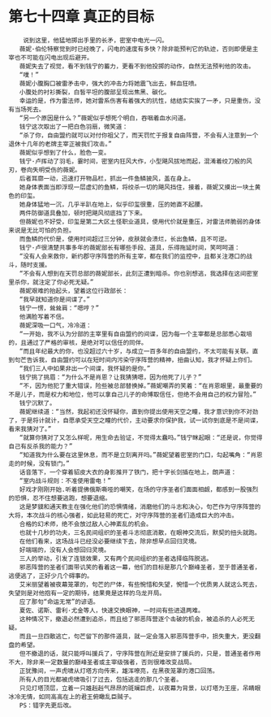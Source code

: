 # 第七十四章 真正的目标
        说到这里，他猛地掷出手里的长矛，密室中电光一闪。
       薇妮·伯伦特察觉到时已经晚了，闪电的速度有多快？除非能预判它的轨迹，否则即便是主宰也不可能在闪电出现后避开。
       薇妮失去了视觉，看不到钱宁的蓄力，更看不到他投掷的动作，自然无法预判他的攻击。
       “噗！”
       薇妮小腹胸口被雷矛击中，强大的冲击力将她震飞出去，鲜血狂喷。
       小腹处的衬衫撕裂，白皙平坦的腹部呈现出焦黑、碳化。
       幸运的是，作为雷法师，她对雷系伤害有着强大的抗性，结结实实挨了一矛，只是重伤，没有当场死去。
       “另一个原因是什么？”薇妮似乎想死个明白，吞咽着血水问道。
       钱宁这次取出了一把白色羽扇，微笑道：
       “杀了你，自由盟约就可以对付你祖父了，而天罚忙于报复自由阵营，不会有人注意到一个退休十几年的老牌主宰正被我们攻击。”
       薇妮似乎想到了什么，脸色一变。
       钱宁·卢挥动了羽毛，霎时间，密室内狂风大作，小型飓风拔地而起，混淆着绞刀般的风刃，卷向失明受伤的薇妮。
       后者耳廓一动，迅速打开物品栏，抓出一件鱼鳞披风，盖在身上。
       她身体表面当即浮现一层虚幻的鱼鳞，将绞杀一切的飓风挡住，接着，薇妮又摸出一块土黄色的印玺。
       她身体猛地一沉，几乎半趴在地上，似乎印玺很重，压的她直不起腰。
       两件防御道具叠加，顿时把飓风彻底挡了下来。
       但薇妮也不好受，印玺是第二大区土怪职业道具，使用代价就是重压，对雷法师脆弱的身体来说是无比可怕的负担。
       而鱼鳞的代价是，使用时间超过三分钟，皮肤就会溃烂，长出鱼鳞，且不可逆。
       钱宁·卢很清楚共事多年的薇妮部长有哪些手段、道具，乐得拖延时间，笑呵呵道：
       “没有人会来救你，新约郡守序阵营的所有主宰，都在我们的监控中，且都关注港口的战斗，随时支援。
       “不会有人想到在天罚总部的薇妮部长，此刻正遭到暗杀。你也别想逃，我选择在这间密室里杀你，就注定了你必死无疑。”
       薇妮艰难的抬起头，望着这位行政部长：
       “我早就知道你是间谍了。”
       钱宁一愣，耸耸肩：“嗯哼？”
       他满脸写着不信。
       薇妮深吸一口气，冷冷道：
       “一开始，我不认为分部的主宰里有自由盟约的间谍，因为每一个主宰都是总部悉心栽培的，且通过了严格的审核，是绝对可以信任的同伴。
       “而且年纪最大的你，也没超过六十岁，与成立一百多年的自由盟约，不太可能有关联。直到句芒告诉我，自由盟约可以在短时间内污染守序阵营的精神，扭曲认知，我才怀疑上你们。
       “我们三人中如果非出一个间谍，我怀疑的是你。”
       钱宁挑了挑眉：“为什么不是肖恩？让我猜猜嗯，因为他死了儿子？”
       “不，因为他犯了重大错误，险些被总部替换掉。”薇妮嘲弄的笑着：“在肖恩眼里，最重要的不是儿子，而是权力和地位，他可以拿自己儿子的命博取信任，但绝不会用自己的权力冒险。”
       钱宁沉默了。
       薇妮继续道：“当然，我起初还没怀疑你，直到你提出使用天空之瞳，我才意识到你不对劲了，于是将计就计，自愿承受天空之瞳的代价，主动要求你保护我，试一试你到底是不是间谍，看来我猜对了。”
       “就算你猜对了又怎么样呢，用生命去验证，不觉得太蠢吗。”钱宁眯起眼：“还是说，你觉得自己有反杀我的能力？”
       “知道我为什么要在这里休息，而不是立刻离开吗。”薇妮望着密室的门口，勾起嘴角：“肖恩走的时候，没有锁门。”
       话音落下，一个穿着貂皮大衣的身影推开了铁门，把十字长剑插在地上，朗声道：
       “室内战斗规则：不准使用雷电！”
       好戏才刚刚开始.听着提佛俄斯嘶哑的嘲笑，在场的守序圣者们面面相觑，都感到一股强烈的恐惧，忍不住想要逃跑，想要退缩。
       这是梦貘和通天教主在强化他们的恐惧情绪，消磨他们的斗志和决心，句芒作为守序阵营的大将，本次战斗的核心强者，如此轻易的死亡，对守序阵营的圣者们造成巨大的冲击。
       合格的幻术师，绝不会放过敌人心神紊乱的机会。
       也就十几秒的功夫，三名民间组织的圣者斗志彻底消散，在眼神交流后，默契的扭头就跑。
       在他们看来，这场战斗已经没必要继续下去，除非想早点回归灵境。
       好端端的，没有人会想回归灵境。
       三人的举动，引发了连锁效果，又有两个民间组织的圣者选择临阵脱逃。
       邪恶阵营的圣者们面带讥笑的看着这一幕，他们的目标是那几个巅峰圣者，至于普通圣者，逃便逃了，正好少几个碍事的。
       艾米丽望着被夜幕笼罩的，句芒的尸体，有些惋惜和失望，惋惜一个优质男人就这么死去，失望则是对他抱有一定的期待，结果竟是这样的乌龙开局。
       应了那句“命运无常”的谚语。
       夏佐、诺斯、雷利·尤金等人，快速交换眼神，一时间有些进退两难。
       这种情况下，撤退必然遭到追杀，而且给了邪恶阵营逐个击破的机会，被追杀的人必死无疑。
       而且一旦四散逃亡，句芒留下的那件道具，就一定会落入邪恶阵营手中，损失重大，更没翻盘的希望。
       但不撤退的话，就只能呼叫援兵了，守序阵营在附近是安排了援兵的，只是，普通圣者作用不大，除非来一定数量的巅峰圣者或主宰级强者，否则很难改变战局。
       正犹豫间，一声虎啸从灯塔方向传来，雄浑嘹亮，在黑夜笼罩的港口回荡。
       所有人的目光都被虎啸吸引了过去，包括逃走的那几个圣者。
       只见灯塔顶层，立着一只雄赳赳气昂昂的斑斓巨虎，以夜幕为背景，以灯塔为王座，吊睛眼冰冷无情，如同高高在上的君王俯瞰乱臣贼子。
       PS：错字先更后改。